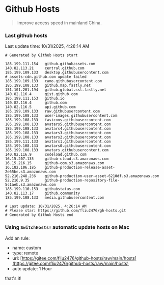 # Github Hosts

> Improve access speed in mainland China.

### Last github hosts

Last update time: 10/31/2025, 4:26:14 AM

```base
# Generated by Github Hosts start 

185.199.111.154   github.githubassets.com
140.82.113.21     central.github.com
185.199.109.133   desktop.githubusercontent.com
# assets-cdn.github.com update failed
185.199.109.133   camo.githubusercontent.com
185.199.108.133   github.map.fastly.net
151.101.201.194   github.global.ssl.fastly.net
140.82.116.4      gist.github.com
185.199.111.153   github.io
140.82.116.4      github.com
140.82.116.5      api.github.com
185.199.109.133   raw.githubusercontent.com
185.199.108.133   user-images.githubusercontent.com
185.199.108.133   favicons.githubusercontent.com
185.199.108.133   avatars5.githubusercontent.com
185.199.108.133   avatars4.githubusercontent.com
185.199.108.133   avatars3.githubusercontent.com
185.199.108.133   avatars2.githubusercontent.com
185.199.111.133   avatars1.githubusercontent.com
185.199.108.133   avatars0.githubusercontent.com
185.199.108.133   avatars.githubusercontent.com
140.82.116.9      codeload.github.com
16.15.207.135     github-cloud.s3.amazonaws.com
16.15.216.15      github-com.s3.amazonaws.com
16.182.106.185    github-production-release-asset-2e65be.s3.amazonaws.com
52.216.248.236    github-production-user-asset-6210df.s3.amazonaws.com
52.216.9.35       github-production-repository-file-5c1aeb.s3.amazonaws.com
185.199.110.153   githubstatus.com
140.82.113.17     github.community
185.199.108.133   media.githubusercontent.com

# Last update: 10/31/2025, 4:26:14 AM
# Please star: https://github.com/fliu2476/gh-hosts.git
# Generated by Github Hosts end
```

### Using `SwitchHosts!` automatic update hosts on Mac
Add an rule:
- name: custom
- type: remote
- url: [https://gitee.com/fliu2476/github-hosts/raw/main/hosts](https://gitee.com/fliu2476/github-hosts/raw/main/hosts)
- auto update: 1 Hour

that's it!

